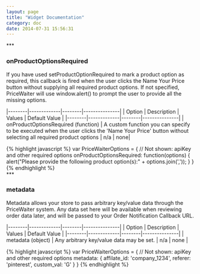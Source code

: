 ```yaml
---
layout: page
title: "Widget Documentation"
category: doc
date: 2014-07-31 15:56:31
---
```


















<div class="{{ site.doc_row }}">
***
<div class="{{ site.doc_col_light }}">

### onProductOptionsRequired

If you have used setProductOptionRequired to mark a product option as required, this callback is fired when the user clicks the Name Your Price button without supplying all required product options. If not specified, PriceWaiter will use window.alert() to prompt the user to provide all the missing options.


|--------|-------------|--------|---------------|
| Option | Description | Values | Default Value |
|--------|-------------|--------|---------------|
| onProductOptionsRequired (function) | A custom function you can specify to be executed when the user clicks the 'Name Your Price' button without selecting all required product options | n/a | none|


</div>

<div class="{{ site.doc_col_dark }}">
{% highlight javascript %}
var PriceWaiterOptions = {
    // Not shown: apiKey and other required options
    onProductOptionsRequired: function(options) {
        alert("Please provide the following product option(s):" + options.join(','));
    }
}
{% endhighlight %}
</div>
</div>

<div class="{{ site.doc_row }}">
***
<div class="{{ site.doc_col_light }}">

### metadata

Metadata allows your store to pass arbitrary key/value data through the PriceWaiter system. Any data set here will be available when reviewing order data later, and will be passed to your Order Notification Callback URL.

|--------|-------------|--------|---------------|
| Option | Description | Values | Default Value |
|--------|-------------|--------|---------------|
| metadata (object) | Any arbitrary key/value data may be set. | n/a | none |

</div>

<div class="{{ site.doc_col_dark }}">
{% highlight javascript %}
var PriceWaiterOptions = {
    // Not shown: apiKey and other required options
    metadata: {
        affilate_id: 'company_1234',
        referer: 'pinterest',
        custom_val: 'G'
    }
}
{% endhighlight %}
</div>
</div>
